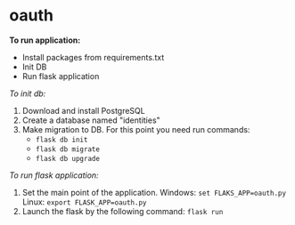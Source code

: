 # oauth
**To run application:**
* Install packages from requirements.txt
* Init DB
* Run flask application

_To init db:_
1) Download and install PostgreSQL
2) Create a database named "identities"
3) Make migration to DB. For this point you need run commands:
    * `flask db init`
    * `flask db migrate`
    * `flask db upgrade`
   
_To run flask application:_
1) Set the main point of the application. Windows: `set FLAKS_APP=oauth.py` Linux: `export FLASK_APP=oauth.py`
2) Launch the flask by the following command: `flask run`